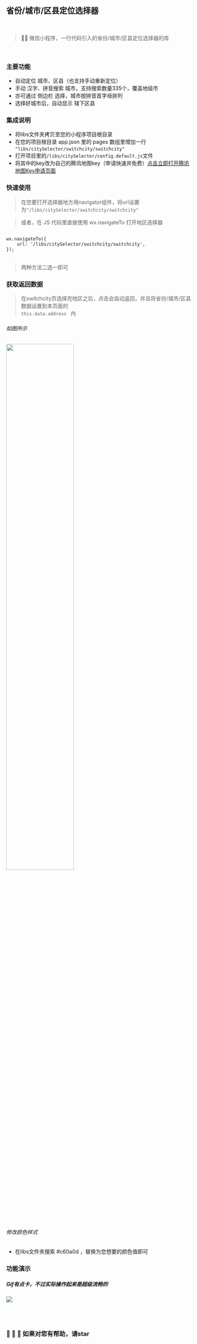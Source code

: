 ## 省份/城市/区县定位选择器 ##

 <br/>
 
>  💨🚀 微信小程序，一行代码引入的省份/城市/区县定位选择器的库

 <br/>

### 主要功能 ###
* 自动定位 城市、区县（也支持手动重新定位）
* 手动 汉字、拼音搜索 城市，支持搜索数量335个，覆盖地级市
* 亦可通过 侧边栏 选择，城市按拼音首字母排列
* 选择好城市后，自动显示 辖下区县




### 集成说明 ###
* 将libs文件夹拷贝至您的小程序项目根目录
* 在您的项目根目录 app.json 里的 pages 数组里增加一行 <code>"libs/citySelector/switchcity/switchcity"</code>
* 打开项目里的<code>/libs/citySelector/config.default.js</code>文件
* 将其中的key改为自己的腾讯地图key（申请快速并免费）<a href="http://lbs.qq.com/console/key.html">点击立即打开腾讯地图Key申请页面</a>

### 快速使用 ###

>在您要打开选择器地方用navigator组件，将url设置为<code>"/libs/citySelector/switchcity/switchcity"</code>

>或者，在 JS 代码里直接使用 wx.navigateTo 打开地区选择器
<pre>
<code>
wx.navigateTo({
    url: '/libs/citySelector/switchcity/switchcity',
});
</code>
</pre>
> 两种方法二选一即可
 

### 获取返回数据 ###

> 在switchcity页选择完地区之后，点击会自动返回，并且将省份/城市/区县数据设置到本页面的<code> this.data.address </code> 内

###### 如图所示 ######
 <img width="60%" src="https://ws4.sinaimg.cn/large/006tNc79ly1fns2fxjjwtj314o0gsmz8.jpg"/>

###### 修改颜色样式 ######
* 在libs文件夹搜索 #c60a0d ，替换为您想要的颜色值即可

### 功能演示 ###

##### Gif有点卡，不过实际操作起来是超级流畅的 

 <img src="https://ws3.sinaimg.cn/large/006tNc79ly1fns1qa2ztxg30bs0jrwxs.gif"/>
 
 
 <br/><br/>
### 🤗 🤗 🤗 如果对您有帮助，请star ###
 <br/> <br/> <br/> <br/>